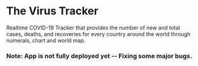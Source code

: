 # The Virus Tracker

Realtime COVID-19 Tracker that provides the number of new and total cases, deaths, and recoveries for every country around the world through numerals, chart and world map.

### Note: App is not fully deployed yet -- Fixing some major bugs. 

<!-- <img src ="https://github.com/sarthak-p/portfolio-website/blob/main/assets/images/covid-demo.png"> -->

